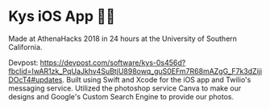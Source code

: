 # Kys iOS App 📲💬
Made at AthenaHacks 2018 in 24 hours at the University of Southern California.

Devpost: https://devpost.com/software/kys-0s456d?fbclid=IwAR1zk_PqUaJkhv4SuBtjU898owq_guS0EFm7R68mAZgG_F7k3dZijiDOcT4#updates. Built using Swift and Xcode for the iOS app and Twilio's messaging service. Utilized the photoshop service Canva to make our designs and Google's Custom Search Engine to provide our photos.
